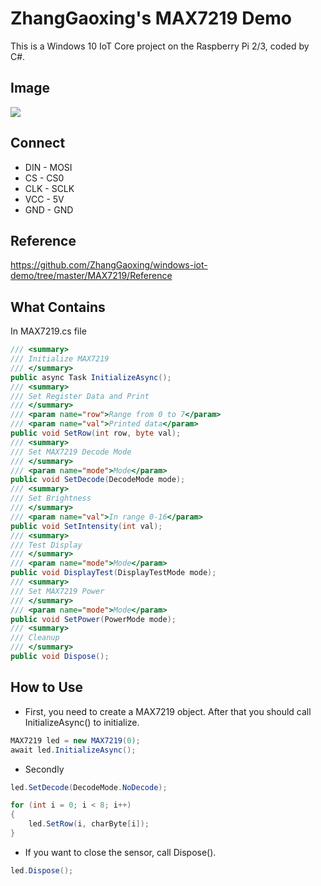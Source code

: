 # ZhangGaoxing's MAX7219 Demo
This is a Windows 10 IoT Core project on the Raspberry Pi 2/3, coded by C#.

## Image
![](https://github.com/ZhangGaoxing/windows-iot-demo/blob/master/MAX7219/Image.jpg)

## Connect
* DIN - MOSI
* CS - CS0
* CLK - SCLK
* VCC - 5V
* GND - GND

## Reference
https://github.com/ZhangGaoxing/windows-iot-demo/tree/master/MAX7219/Reference

## What Contains
In MAX7219.cs file
```C#
/// <summary>
/// Initialize MAX7219
/// </summary>
public async Task InitializeAsync();
/// <summary>
/// Set Register Data and Print
/// </summary>
/// <param name="row">Range from 0 to 7</param>
/// <param name="val">Printed data</param>
public void SetRow(int row, byte val);
/// <summary>
/// Set MAX7219 Decode Mode
/// </summary>
/// <param name="mode">Mode</param>
public void SetDecode(DecodeMode mode);
/// <summary>
/// Set Brightness
/// </summary>
/// <param name="val">In range 0-16</param>
public void SetIntensity(int val);
/// <summary>
/// Test Display
/// </summary>
/// <param name="mode">Mode</param>
public void DisplayTest(DisplayTestMode mode);
/// <summary>
/// Set MAX7219 Power
/// </summary>
/// <param name="mode">Mode</param>
public void SetPower(PowerMode mode);
/// <summary>
/// Cleanup
/// </summary>
public void Dispose();
```

## How to Use
* First, you need to create a MAX7219 object. After that you should call InitializeAsync() to initialize.
```C#
MAX7219 led = new MAX7219(0);
await led.InitializeAsync();
```
* Secondly
```C#
led.SetDecode(DecodeMode.NoDecode);

for (int i = 0; i < 8; i++)
{
    led.SetRow(i, charByte[i]);
}
```
* If you want to close the sensor, call Dispose().
```C#
led.Dispose();
```

